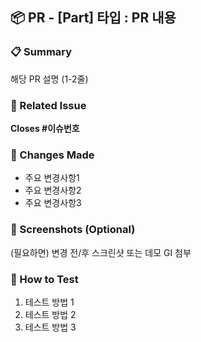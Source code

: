 ## 📦 PR - [Part] 타입 : PR 내용

### 📋 Summary
해당 PR 설명 (1-2줄)

### 🔗 Related Issue
**Closes #이슈번호**

### 🔧 Changes Made
- 주요 변경사항1
- 주요 변경사항2
- 주요 변경사항3

### 📸 Screenshots (Optional)
(필요하면) 변경 전/후 스크린샷 또는 데모 GI 첨부

### 🧪 How to Test
1. 테스트 방법 1
2. 테스트 방법 2
3. 테스트 방법 3
